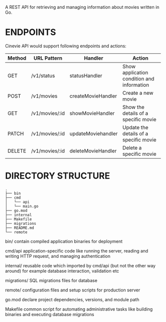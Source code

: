A REST API for retrieving and managing information about movies written in Go.

# ENDPOINTS

Cinevie API would support following endpoints and actions:

| Method | URL Pattern    | Handler            | Action                                     |
| ------ | -------------- | ------------------ | ------------------------------------------ |
| GET    | /v1/status     | statusHandler      | Show application condition and information |
| POST   | /v1/movies     | createMovieHandler | Create a new movie                         |
| GET    | /v1/movies/:id | showMovieHandler   | Show the details of a specific movie       |
| PATCH  | /v1/movies/:id | updateMoviehandler | Update the details of a specific movie     |
| DELETE | /v1/movies/:id | deleteMovieHandler | Delete a specific movie                    |

# DIRECTORY STRUCTURE

```
.
├── bin
├── cmd
│   └── api
│   └── main.go
├── go.mod
├── internal
├── Makefile
├── migrations
├── README.md
└── remote
```

bin/
contain compiled application binaries for deployment

cmd/api
application-specific code like running the server, reading and writing HTTP request, and managing authentication

internal/
reusable code which imported by cmd/api (but not the other way around) for example database interaction, validation etc

migrations/
SQL migrations files for database

remote/
configuration files and setup scripts for production server

go.mod
declare project dependencies, versions, and module path

Makefile
common script for automating administrative tasks like building binaries and executing database migrations
